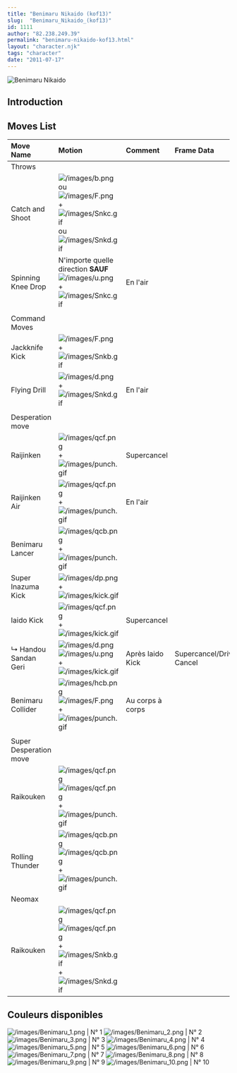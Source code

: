 ```yaml
---
title: "Benimaru Nikaido (kof13)"
slug:  "Benimaru_Nikaido_(kof13)"
id: 1111
author: "82.238.249.39"
permalink: "benimaru-nikaido-kof13.html"
layout: "character.njk"
tags: "character"
date: "2011-07-17"
---
```


![Benimaru Nikaido](/images/Benimarukof13.gif "Benimaru Nikaido")


## Introduction

## Moves List

| Move Name              | Motion                                                                                                                                                           | Comment          | Frame Data               | Cancelable | Damage LOW/HIGH/EX |
|:-----------------------|:-----------------------------------------------------------------------------------------------------------------------------------------------------------------|:-----------------|:-------------------------|:-----------|:-------------------|
| Throws                 |                                                                                                                                                                  |                  |                          |            |                    |
| Catch and Shoot        | ![](/images/b.png "/images/b.png") ou ![](/images/F.png "/images/F.png") + ![](/images/Snkc.gif "/images/Snkc.gif") ou ![](/images/Snkd.gif "/images/Snkd.gif")  |                  |                          |            | 100                |
| Spinning Knee Drop     | N'importe quelle direction **SAUF**![](/images/u.png "/images/u.png") + ![](/images/Snkc.gif "/images/Snkc.gif")                                                 | En l'air         |                          |            | 125                |
|                        |                                                                                                                                                                  |                  |                          |            |                    |
| Command Moves          |                                                                                                                                                                  |                  |                          |            |                    |
| Jackknife Kick         | ![](/images/F.png "/images/F.png") + ![](/images/Snkb.gif "/images/Snkb.gif")                                                                                    |                  |                          | oui        | 65                 |
| Flying Drill           | ![](/images/d.png "/images/d.png") + ![](/images/Snkd.gif "/images/Snkd.gif")                                                                                    | En l'air         |                          | non        |                    |
|                        |                                                                                                                                                                  |                  |                          |            |                    |
| Desperation move       |                                                                                                                                                                  |                  |                          |            |                    |
| Raijinken              | ![](/images/qcf.png "/images/qcf.png") + ![](/images/punch.gif "/images/punch.gif")                                                                              | Supercancel      |                          |            | 35x2               |
| Raijinken Air          | ![](/images/qcf.png "/images/qcf.png") + ![](/images/punch.gif "/images/punch.gif")                                                                              | En l'air         |                          |            | 35x2               |
| Benimaru Lancer        | ![](/images/qcb.png "/images/qcb.png") + ![](/images/punch.gif "/images/punch.gif")                                                                              |                  |                          |            |                    |
| Super Inazuma Kick     | ![](/images/dp.png "/images/dp.png") + ![](/images/kick.gif "/images/kick.gif")                                                                                  |                  |                          |            |                    |
| Iaido Kick             | ![](/images/qcf.png "/images/qcf.png") + ![](/images/kick.gif "/images/kick.gif")                                                                                | Supercancel      |                          |            |                    |
| ↳ Handou Sandan Geri   | ![](/images/d.png "/images/d.png")![](/images/u.png "/images/u.png") + ![](/images/kick.gif "/images/kick.gif")                                                  | Après Iaido Kick | Supercancel/Drive Cancel |            |                    |
| Benimaru Collider      | ![](/images/hcb.png "/images/hcb.png")![](/images/F.png "/images/F.png") + ![](/images/punch.gif "/images/punch.gif")                                            | Au corps à corps |                          |            |                    |
|                        |                                                                                                                                                                  |                  |                          |            |                    |
| Super Desperation move |                                                                                                                                                                  |                  |                          |            |                    |
| Raikouken              | ![](/images/qcf.png "/images/qcf.png")![](/images/qcf.png "/images/qcf.png") +![](/images/punch.gif "/images/punch.gif")                                         |                  |                          |            |                    |
| Rolling Thunder        | ![](/images/qcb.png "/images/qcb.png")![](/images/qcb.png "/images/qcb.png") + ![](/images/punch.gif "/images/punch.gif")                                        |                  |                          |            |                    |
| Neomax                 |                                                                                                                                                                  |                  |                          |            |                    |
| Raikouken              | ![](/images/qcf.png "/images/qcf.png")![](/images/qcf.png "/images/qcf.png") + ![](/images/Snkb.gif "/images/Snkb.gif")+![](/images/Snkd.gif "/images/Snkd.gif") |                  |                          |            |                    |

## Couleurs disponibles

![](/images/Benimaru_1.png "/images/Benimaru_1.png") \| N° 1
![](/images/Benimaru_2.png "/images/Benimaru_2.png") \| N° 2
![](/images/Benimaru_3.png "/images/Benimaru_3.png") \| N° 3
![](/images/Benimaru_4.png "/images/Benimaru_4.png") \| N° 4
![](/images/Benimaru_5.png "/images/Benimaru_5.png") \| N° 5
![](/images/Benimaru_6.png "/images/Benimaru_6.png") \| N° 6
![](/images/Benimaru_7.png "/images/Benimaru_7.png") \| N° 7
![](/images/Benimaru_8.png "/images/Benimaru_8.png") \| N° 8
![](/images/Benimaru_9.png "/images/Benimaru_9.png") \| N° 9
![](/images/Benimaru_10.png "/images/Benimaru_10.png") \| N° 10
